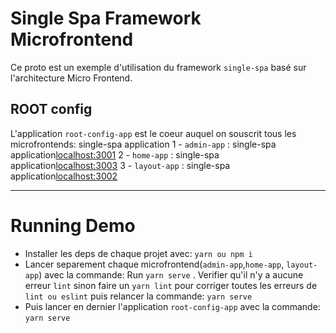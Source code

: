 # Single Spa Framework Microfrontend

Ce proto est un exemple d'utilisation du framework `single-spa` basé sur l'architecture Micro Frontend.

## ROOT config

L'application `root-config-app` est le coeur auquel on souscrit tous les microfrontends: single-spa application
1 - `admin-app` : single-spa application[localhost:3001](http://localhost:3001/)
2 - `home-app` : single-spa application[localhost:3003](http://localhost:3003/)
3 - `layout-app` : single-spa application[localhost:3002](http://localhost:3002/)

---

# Running Demo

- Installer les deps de chaque projet avec: `yarn ou npm i`
- Lancer separement chaque microfrontend(`admin-app`,`home-app`, `layout-app`) avec la commande: Run `yarn serve` . Verifier qu'il n'y a aucune erreur `lint` sinon   faire un `yarn lint` pour corriger toutes les erreurs de `lint ou eslint` puis relancer la commande: `yarn serve`
- Puis lancer en dernier l'application `root-config-app` avec la commande: `yarn serve`
 
